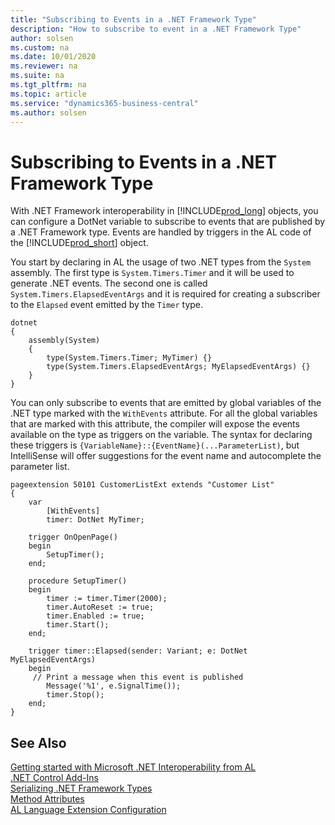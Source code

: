 ```yaml
---
title: "Subscribing to Events in a .NET Framework Type"
description: "How to subscribe to event in a .NET Framework Type"
author: solsen
ms.custom: na
ms.date: 10/01/2020
ms.reviewer: na
ms.suite: na
ms.tgt_pltfrm: na
ms.topic: article
ms.service: "dynamics365-business-central"
ms.author: solsen
---
```


# Subscribing to Events in a .NET Framework Type
With .NET Framework interoperability in [!INCLUDE[prod_long](includes/prod_long.md)] objects, you can configure a DotNet variable to subscribe to events that are published by a .NET Framework type. Events are handled by triggers in the AL code of the [!INCLUDE[prod_short](includes/prod_short.md)] object. 

You start by declaring in AL the usage of two .NET types from the `System` assembly. The first type is `System.Timers.Timer` and it will be used to generate .NET events. The second one is called `System.Timers.ElapsedEventArgs` and it is required for creating a subscriber to the `Elapsed` event emitted by the `Timer` type.

```AL
dotnet
{
    assembly(System)
    {
        type(System.Timers.Timer; MyTimer) {}
        type(System.Timers.ElapsedEventArgs; MyElapsedEventArgs) {}
    }
}
```

You can only subscribe to events that are emitted by global variables of the .NET type marked with the `WithEvents` attribute.
For all the global variables that are marked with this attribute, the compiler will expose the events available on the type as triggers on the variable.
The syntax for declaring these triggers is `{VariableName}::{EventName}(...ParameterList)`, but IntelliSense will offer suggestions for the event name and autocomplete the parameter list.

```AL
pageextension 50101 CustomerListExt extends "Customer List"
{
    var 
        [WithEvents]
        timer: DotNet MyTimer;
    
    trigger OnOpenPage()
    begin
        SetupTimer();
    end;

    procedure SetupTimer()
    begin 
        timer := timer.Timer(2000);
        timer.AutoReset := true;
        timer.Enabled := true; 
        timer.Start();
    end;

    trigger timer::Elapsed(sender: Variant; e: DotNet MyElapsedEventArgs)
    begin
     // Print a message when this event is published 
        Message('%1', e.SignalTime());
        timer.Stop();
    end;
}
```


## See Also  
[Getting started with Microsoft .NET Interoperability from AL](devenv-get-started-call-dotnet-from-al.md)   
[.NET Control Add-Ins](devenv-dotnet-controladdins.md)   
[Serializing .NET Framework Types](devenv-dotnet-serializing-dotnetframework-types.md)   
[Method Attributes](methods/devenv-method-attributes.md)  
[AL Language Extension Configuration](devenv-al-extension-configuration.md)  
